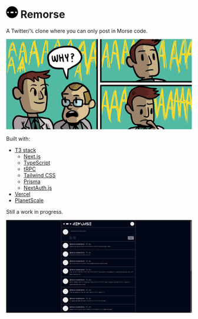 # ![Logo](./public/favicon-32x32.png) Remorse

A Twitter/𝕏 clone where you can only post in Morse code.

![Why](./readme-assets/why.png)

Built with:

- [T3 stack](https://create.t3.gg/)
  - [Next.js](https://nextjs.org/)
  - [TypeScript](https://www.typescriptlang.org/)
  - [tRPC](https://trpc.io/)
  - [Tailwind CSS](https://tailwindcss.com/)
  - [Prisma](https://www.prisma.io/)
  - [NextAuth.js](https://next-auth.js.org/)
- [Vercel](https://vercel.com/)
- [PlanetScale](https://planetscale.com/)

Still a work in progress.

![Preview](./readme-assets/preview-beta.png)
